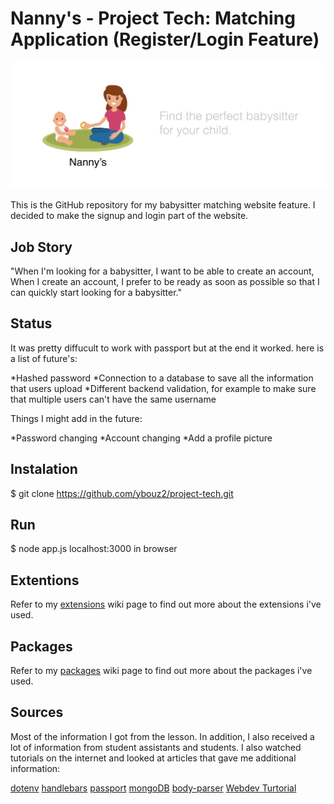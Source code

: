 # Nanny's - Project Tech: Matching Application (Register/Login Feature)

![Nanny,s](/bannerimage.png)


This is the GitHub repository for my babysitter matching website feature. I decided to make the signup and login part of the website. 

## Job Story

"When I'm looking for a babysitter, I want to be able to create an account,  When I create an account, I prefer to be ready as soon as possible so that I can quickly start looking for a babysitter."

## Status

It was pretty diffucult to work with passport but at the end it worked. here is a list of future's:

*Hashed password
*Connection to a database to save all the information that users upload
*Different backend validation, for example to make sure that multiple users can't have the same username

Things I might add in the future:

*Password changing
*Account changing
*Add a profile picture



## Instalation

$ git clone https://github.com/ybouz2/project-tech.git

## Run

$ node app.js
localhost:3000 in browser

## Extentions

Refer to my [extensions](https://github.com/ybouz2/project-tech/wiki/Extensions) wiki page to find out more about the extensions i've used.

## Packages

Refer to my [packages](https://github.com/ybouz2/project-tech/wiki/Packages) wiki page to find out more about the packages i've used.

## Sources

Most of the information I got from the lesson. In addition, I also received a lot of information from student assistants and students. I also watched tutorials on the internet and looked at articles that gave me additional information:

[dotenv](https://www.npmjs.com/package/dotenv)
[handlebars](https://www.npmjs.com/package/express-handlebars)
[passport](https://www.npmjs.com/package/passport)
[mongoDB](https://www.mongodb.com/)
[body-parser](https://www.npmjs.com/search?q=body-parser)
[Webdev Turtorial](https://www.youtube.com/watch?v=-RCnNyD0L-s)


